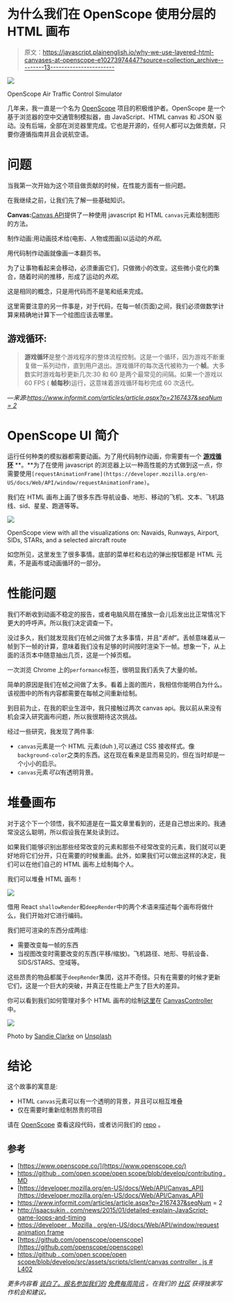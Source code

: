# 为什么我们在 OpenScope 使用分层的 HTML 画布

> 原文：<https://javascript.plainenglish.io/why-we-use-layered-html-canvases-at-openscope-e10273974447?source=collection_archive---------13----------------------->

![](img/5148a1edc4e3fe93177f78d2cd407d69.png)

OpenScope Air Traffic Control Simulator

几年来，我一直是一个名为 [OpenScope](https://www.openscope.co/) 项目的积极维护者。OpenScope 是一个基于浏览器的空中交通管制模拟器，由 JavaScript、HTML canvas 和 JSON 驱动。没有后端，全部在浏览器里完成。它也是开源的，任何人都可以[为](https://github.com/openscope/openscope/blob/develop/CONTRIBUTING.md)做贡献，只要你遵循指南并且会说航空语。

# 问题

当我第一次开始为这个项目做贡献的时候，在性能方面有一些问题。

在我继续之前，让我们先了解一些基础知识。

**Canvas:**[Canvas API](https://developer.mozilla.org/en-US/docs/Web/API/Canvas_API)提供了一种使用 javascript 和 HTML `canvas`元素绘制图形的方法。

制作动画:用动画技术给(电影、人物或图画)以运动的*外观*。

用代码制作动画就像画一本翻页书。

为了让事物看起来会移动，必须重画它们，只做微小的改变。这些微小变化的集合，随着时间的推移，形成了运动的*外观*。

这是相同的概念，只是用代码而不是笔和纸来完成。

这里需要注意的另一件事是，对于代码，在每一帧(页面)之间，我们必须做数学计算来精确地计算下一个绘图应该去哪里。

## **游戏循环:**

> **游戏循环**是整个游戏程序的整体流程控制。这是一个循环，因为游戏不断重复做一系列动作，直到用户退出。游戏循环的每次迭代被称为一个**帧**。大多数实时游戏每秒更新几次:30 和 60 是两个最常见的间隔。如果一个游戏以 60 FPS ( **帧每秒**)运行，这意味着游戏循环每秒完成 60 次迭代。

*—来源:*[*https://www.informit.com/articles/article.aspx?p=2167437&seqNum = 2*](https://www.informit.com/articles/article.aspx?p=2167437&seqNum=2)

# OpenScope UI 简介

运行任何种类的模拟器都需要动画。为了用代码制作动画，你需要有一个 [**游戏循环**](http://isaacsukin.com/news/2015/01/detailed-explanation-javascript-game-loops-and-timing) **。**为了在使用 javascript 的浏览器上以一种高性能的方式做到这一点，你需要使用`[requestAnimationFrame](https://developer.mozilla.org/en-US/docs/Web/API/window/requestAnimationFrame)`。

我们在 HTML 画布上画了很多东西:导航设备、地形、移动的飞机、文本、飞机路线、sid、星星、跑道等等。

![](img/b3b1d614dcc89f6fff8cd81276f54924.png)

OpenScope view with all the visualizations on: Navaids, Runways, Airport, SIDs, STARs, and a selected aircraft route

如您所见，这里发生了很多事情。底部的菜单栏和右边的弹出按钮都是 HTML 元素，不是画布或动画循环的一部分。

# 性能问题

我们不断收到动画不稳定的报告，或者电脑风扇在播放一会儿后发出比正常情况下更大的呼呼声。所以我们决定调查一下。

没过多久，我们就发现我们在帧之间做了太多事情，并且“*丢帧”*。丢帧意味着从一帧到下一帧的计算，意味着我们没有足够的时间按时渲染下一帧。想象一下，从上面的活页本中随意抽出几页，这是一个掉页框。

一次浏览 Chrome 上的`performance`标签，很明显我们丢失了大量的帧。

简单的原因是我们在帧之间做了太多。看着上面的图片，我相信你能明白为什么。该视图中的所有内容都需要在每帧之间重新绘制。

到目前为止，在我的职业生涯中，我只接触过两次 canvas api。我以前从来没有机会深入研究画布问题，所以我很期待这次挑战。

经过一些研究，我发现了两件事:

*   `canvas`元素是一个 HTML 元素(duh ),可以通过 CSS 接收样式。像`background-color`之类的东西。这在现在看来是显而易见的，但在当时却是一个小小的启示。
*   `canvas`元素*可以*有透明背景。

# 堆叠画布

对于这个下一个领悟，我不知道是在一篇文章里看到的，还是自己想出来的。我通常没这么聪明，所以假设我在某处读到过。

如果我们能够识别出那些经常改变的元素和那些不经常改变的元素，我们就可以更好地将它们分开，只在需要的时候重画。此外，如果我们可以做出这样的决定，我们可以在他们自己的 HTML 画布上绘制每个人。

我们可以堆叠 HTML 画布！

![](img/a17ecef2debc95a1da162a28c1496638.png)

借用 React `shallowRender`和`deepRender`中的两个术语来描述每个画布将做什么，我们开始对它进行编码。

我们把可渲染的东西分成两组:

*   需要改变每一帧的东西
*   当视图改变时需要改变的东西(平移/缩放)。飞机路径、地形、导航设备、SIDS/STARS、空域等。

这些昂贵的物品都属于`deepRender`集团，这并不奇怪。只有在需要的时候才更新它们，这是一个巨大的突破，并真正在性能上产生了巨大的差异。

你可以看到我们如何管理对多个 HTML 画布的绘制[这里](https://github.com/openscope/openscope/blob/develop/src/assets/scripts/client/canvas/CanvasController.js#L402)在 [CanvasController](https://github.com/openscope/openscope/blob/develop/src/assets/scripts/client/canvas/CanvasController.js#L402) 中。

![](img/0c07cbe0655483e0e608385805d054c8.png)

Photo by [Sandie Clarke](https://unsplash.com/@honeypoppet?utm_source=medium&utm_medium=referral) on [Unsplash](https://unsplash.com?utm_source=medium&utm_medium=referral)

# 结论

这个故事的寓意是:

*   HTML `canvas`元素可以有一个透明的背景，并且可以相互堆叠
*   仅在需要时重新绘制昂贵的项目

请在 [OpenScope](http://openscope.co) 查看这段代码，或者访问我们的 [repo](https://github.com/openscope/openscope) 。

## 参考

*   [https://www.openscope.co/](https://www.openscope.co/)
*   [https://github . com/open scope/open scope/blob/develop/contributing . MD](https://github.com/openscope/openscope/blob/develop/CONTRIBUTING.md)
*   [https://developer.mozilla.org/en-US/docs/Web/API/Canvas_API](https://developer.mozilla.org/en-US/docs/Web/API/Canvas_API)
*   https://www.informit.com/articles/article.aspx?p=2167437&seqNum = 2
*   [http://isaacsukin . com/news/2015/01/detailed-explain-JavaScript-game-loops-and-timing](http://isaacsukin.com/news/2015/01/detailed-explanation-javascript-game-loops-and-timing)
*   [https://developer . Mozilla . org/en-US/docs/Web/API/window/request animation frame](https://developer.mozilla.org/en-US/docs/Web/API/window/requestAnimationFrame)
*   [https://github.com/openscope/openscope](https://github.com/openscope/openscope)
*   [https://github . com/open scope/open scope/blob/develop/src/assets/scripts/client/canvas controller . js # L402](https://github.com/openscope/openscope/blob/develop/src/assets/scripts/client/canvas/CanvasController.js#L402)

*更多内容看* [*说白了。报名参加我们的*](http://plainenglish.io/) [*免费每周简讯*](http://newsletter.plainenglish.io/) *。在我们的* [*社区*](https://discord.gg/GtDtUAvyhW) *获得独家写作机会和建议。*